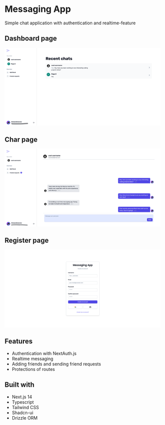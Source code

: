 # Messaging App

Simple chat application with authentication and realtime-feature

## Dashboard page

![dashboard_page](/screenshots/dashboard.png)

## Char page

![chat_page](/screenshots/chat.png)

## Register page

![register_page](/screenshots/register.png)

## Features

- Authentication with NextAuth.js
- Realtime messaging
- Adding friends and sending friend requests
- Protections of routes

## Built with

- Next.js 14
- Typescript
- Tailwind CSS
- Shadcn-ui
- Drizzle ORM
